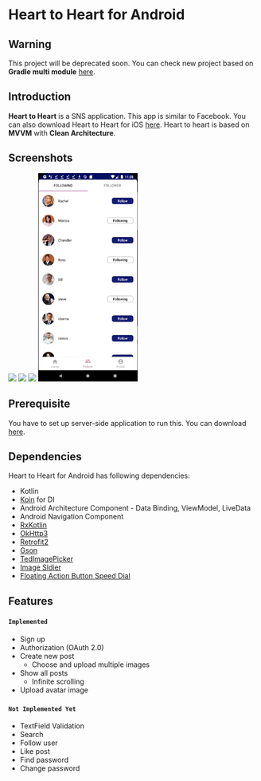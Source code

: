 # Heart to Heart for Android

## Warning
This project will be deprecated soon. You can check new project based on **Gradle multi module** [here](https://github.com/yologger/heart-to-heart-android).

## Introduction
**Heart to Heart** is a SNS application. This app is similar to Facebook. You can also download Heart to Heart for iOS [here](https://github.com/yologger/heart_to_heart_ios). Heart to heart is based on **MVVM** with **Clean Architecture**.

## Screenshots
<img src="/imgs/hth_auth.gif" width="200">
<img src="/imgs/hth_new_post.gif" width="200">
<img src="/imgs/hth_follow.gif" width="200">
<img src="/imgs/hth_log_out.gif" width="200">

## Prerequisite
You have to set up server-side application to run this. You can download [here](https://github.com/yologger/heart_to_heart_server).

## Dependencies
Heart to Heart for Android has following dependencies:
* Kotlin
* [Koin](https://github.com/InsertKoinIO/koin) for DI
* Android Architecture Component - Data Binding, ViewModel, LiveData
* Android Navigation Component
* [RxKotlin](hhttps://github.com/ReactiveX/RxKotlin)
* [OkHttp3](https://github.com/square/okhttp)
* [Retrofit2](https://github.com/square/retrofit)
* [Gson](https://github.com/google/gson)
* [TedImagePicker](https://github.com/ParkSangGwon/TedImagePicker)
* [Image Sldier](https://github.com/ouattararomuald/android-image-slider)
* [Floating Action Button Speed Dial](https://github.com/leinardi/FloatingActionButtonSpeedDial)


## Features
#### `Implemented`
* Sign up
* Authorization (OAuth 2.0)
* Create new post
	- Choose and upload multiple images 
* Show all posts
    - Infinite scrolling
* Upload avatar image

#### `Not Implemented Yet`
* TextField Validation
* Search
* Follow user
* Like post
* Find password
* Change password

